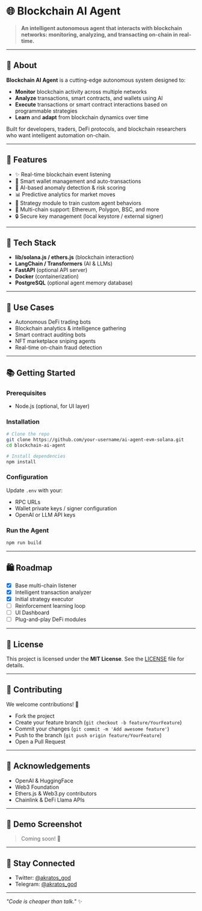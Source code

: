 # 🌐 Blockchain AI Agent

> **An intelligent autonomous agent that interacts with blockchain networks: monitoring, analyzing, and transacting on-chain in real-time.**

---

## 🔢 About

**Blockchain AI Agent** is a cutting-edge autonomous system designed to:
- **Monitor** blockchain activity across multiple networks
- **Analyze** transactions, smart contracts, and wallets using AI
- **Execute** transactions or smart contract interactions based on programmable strategies
- **Learn** and **adapt** from blockchain dynamics over time

Built for developers, traders, DeFi protocols, and blockchain researchers who want intelligent automation on-chain.

---

## 🚀 Features

- ✨ Real-time blockchain event listening
- 🧬 Smart wallet management and auto-transactions
- 🧵 AI-based anomaly detection & risk scoring
- 📊 Predictive analytics for market moves
- 🤖 Strategy module to train custom agent behaviors
- 🥇 Multi-chain support: Ethereum, Polygon, BSC, and more
- 🔒 Secure key management (local keystore / external signer)

---

## 🔧 Tech Stack

- **lib/solana.js / ethers.js** (blockchain interaction)
- **LangChain / Transformers** (AI & LLMs)
- **FastAPI** (optional API server)
- **Docker** (containerization)
- **PostgreSQL** (optional agent memory database)

---

## 📅 Use Cases

- Autonomous DeFi trading bots
- Blockchain analytics & intelligence gathering
- Smart contract auditing bots
- NFT marketplace sniping agents
- Real-time on-chain fraud detection

---

## 📚 Getting Started

### Prerequisites
- Node.js (optional, for UI layer)

### Installation

```bash
# Clone the repo
git clone https://github.com/your-username/ai-agent-evm-solana.git
cd blockchain-ai-agent

# Install dependencies
npm install 
```

### Configuration

Update `.env` with your:
- RPC URLs
- Wallet private keys / signer configuration
- OpenAI or LLM API keys

### Run the Agent

```bash
npm run build
```

---

## 🛍️ Roadmap

- [x] Base multi-chain listener
- [x] Intelligent transaction analyzer
- [x] Initial strategy executor
- [ ] Reinforcement learning loop
- [ ] UI Dashboard
- [ ] Plug-and-play DeFi modules

---

## 💼 License

This project is licensed under the **MIT License**. See the [LICENSE](LICENSE) file for details.

---

## 🚀 Contributing

We welcome contributions! 🚀

- Fork the project
- Create your feature branch (`git checkout -b feature/YourFeature`)
- Commit your changes (`git commit -m 'Add awesome feature'`)
- Push to the branch (`git push origin feature/YourFeature`)
- Open a Pull Request

---

## 🚀 Acknowledgements

- OpenAI & HuggingFace
- Web3 Foundation
- Ethers.js & Web3.py contributors
- Chainlink & DeFi Llama APIs

---

## 👀 Demo Screenshot

> Coming soon! 💚

---

## 📢 Stay Connected

- Twitter: [@akratos_god](https://twitter.com/akratos_god)
- Telegram: [@akratos_god](https://t.me/akratos_god)

---

_"Code is cheaper than talk."_ ✨

